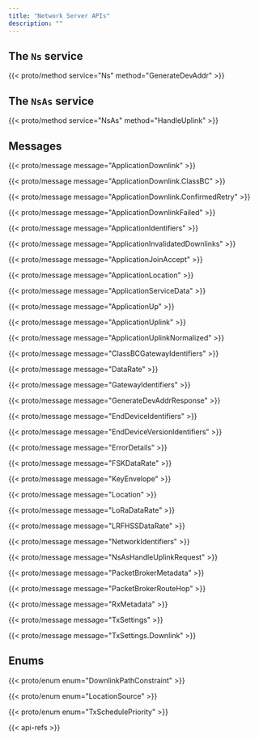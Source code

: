 ```yaml
---
title: "Network Server APIs"
description: ""
---
```


## The `Ns` service

{{< proto/method service="Ns" method="GenerateDevAddr" >}}

## The `NsAs` service

{{< proto/method service="NsAs" method="HandleUplink" >}}

## Messages

{{< proto/message message="ApplicationDownlink" >}}

{{< proto/message message="ApplicationDownlink.ClassBC" >}}

{{< proto/message message="ApplicationDownlink.ConfirmedRetry" >}}

{{< proto/message message="ApplicationDownlinkFailed" >}}

{{< proto/message message="ApplicationIdentifiers" >}}

{{< proto/message message="ApplicationInvalidatedDownlinks" >}}

{{< proto/message message="ApplicationJoinAccept" >}}

{{< proto/message message="ApplicationLocation" >}}

{{< proto/message message="ApplicationServiceData" >}}

{{< proto/message message="ApplicationUp" >}}

{{< proto/message message="ApplicationUplink" >}}

{{< proto/message message="ApplicationUplinkNormalized" >}}

{{< proto/message message="ClassBCGatewayIdentifiers" >}}

{{< proto/message message="DataRate" >}}

{{< proto/message message="GatewayIdentifiers" >}}

{{< proto/message message="GenerateDevAddrResponse" >}}

{{< proto/message message="EndDeviceIdentifiers" >}}

{{< proto/message message="EndDeviceVersionIdentifiers" >}}

{{< proto/message message="ErrorDetails" >}}

{{< proto/message message="FSKDataRate" >}}

{{< proto/message message="KeyEnvelope" >}}

{{< proto/message message="Location" >}}

{{< proto/message message="LoRaDataRate" >}}

{{< proto/message message="LRFHSSDataRate" >}}

{{< proto/message message="NetworkIdentifiers" >}}

{{< proto/message message="NsAsHandleUplinkRequest" >}}

{{< proto/message message="PacketBrokerMetadata" >}}

{{< proto/message message="PacketBrokerRouteHop" >}}

{{< proto/message message="RxMetadata" >}}

{{< proto/message message="TxSettings" >}}

{{< proto/message message="TxSettings.Downlink" >}}

## Enums

{{< proto/enum enum="DownlinkPathConstraint" >}}

{{< proto/enum enum="LocationSource" >}}

{{< proto/enum enum="TxSchedulePriority" >}}

{{< api-refs >}}
